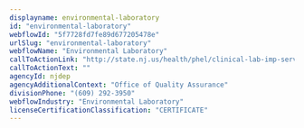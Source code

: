 ```yaml
---
displayname: environmental-laboratory
id: "environmental-laboratory"
webflowId: "5f7728fd7fe89d677205478e"
urlSlug: "environmental-laboratory"
webflowName: "Environmental Laboratory"
callToActionLink: "http://state.nj.us/health/phel/clinical-lab-imp-services/index.shtml"
callToActionText: ""
agencyId: njdep
agencyAdditionalContext: "Office of Quality Assurance"
divisionPhone: "(609) 292-3950"
webflowIndustry: "Environmental Laboratory"
licenseCertificationClassification: "CERTIFICATE"
---
```

